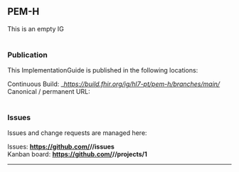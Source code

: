 PEM-H
---
This is an empty IG
<br> </br>
###
### Publication
This ImplementationGuide is published in the following locations:

Continuous Build: __https://build.fhir.org/ig/hl7-pt/pem-h/branches/main/_  
Canonical / permanent URL: 
<br> </br>

### Issues
Issues and change requests are managed here:  

Issues:  __https://github.com/<handle>/<repo>/issues__  
Kanban board:  __https://github.com/<handle>/<repo>/projects/1__  

---